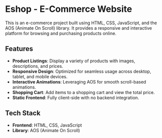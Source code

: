 # Eshop - E-Commerce Website

This is an e-commerce project built using HTML, CSS, JavaScript, and the AOS (Animate On Scroll) library. It provides a responsive and interactive platform for browsing and purchasing products online.

## Features
- **Product Listings**: Display a variety of products with images, descriptions, and prices.
- **Responsive Design**: Optimized for seamless usage across desktop, tablet, and mobile devices.
- **Interactive Animations**: Leveraging AOS for smooth scroll-based animations.
- **Shopping Cart**: Add items to a shopping cart and view the total price.
- **Static Frontend**: Fully client-side with no backend integration.

## Tech Stack
- **Frontend**: HTML, CSS, JavaScript
- **Library**: AOS (Animate On Scroll)








